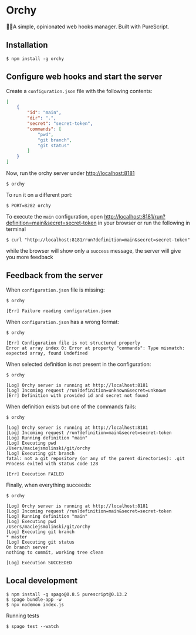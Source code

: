 # Orchy

🤹‍♂️A simple, opinionated web hooks manager. Built with PureScript.

## Installation

```
$ npm install -g orchy
```

## Configure web hooks and start the server

Create a `configuration.json` file with the following contents:

```json
[
    {
        "id": "main",
        "dir": ".",
        "secret": "secret-token",
        "commands": [
            "pwd",
            "git branch",
            "git status"
        ]
    }
]
```

Now, run the orchy server under [http://localhost:8181](http://localhost:8181)

```shell
$ orchy
```

To run it on a different port:

```
$ PORT=8282 orchy
```

To execute the `main` configuration, open [http://localhost:8181/run?definition=main&secret=secret-token](http://localhost:8181/run?definition=main&secret=secret-token) in your browser or run the following in terminal

```
$ curl "http://localhost:8181/run?definition=main&secret=secret-token"
```

while the browser will show only a `success` message, the server will give you more feedback

## Feedback from the server

When `configuration.json` file is missing:

```shell
$ orchy

[Err] Failure reading configuration.json
```

When `configuration.json` has a wrong format:

```shell
$ orchy

[Err] Configuration file is not structured properly
Error at array index 0: Error at property "commands": Type mismatch: expected array, found Undefined
```

When selected definition is not present in the configuration:

```shell
$ orchy

[Log] Orchy server is running at http://localhost:8181
[Log] Incoming request /run?definition=unknown&secret=unknown
[Err] Definition with provided id and secret not found
```

When definition exists but one of the commands fails:

```shell
$ orchy

[Log] Orchy server is running at http://localhost:8181
[Log] Incoming request /run?definition=main&secret=secret-token
[Log] Running definition "main"
[Log] Executing pwd
/Users/maciejsmolinski/git/orchy
[Log] Executing git branch
fatal: not a git repository (or any of the parent directories): .git
Process exited with status code 128

[Err] Execution FAILED
```

Finally, when everything succeeds:

```shell
$ orchy

[Log] Orchy server is running at http://localhost:8181
[Log] Incoming request /run?definition=main&secret=secret-token
[Log] Running definition "main"
[Log] Executing pwd
/Users/maciejsmolinski/git/orchy
[Log] Executing git branch
* master
[Log] Executing git status
On branch server
nothing to commit, working tree clean

[Log] Execution SUCCEEDED
```

## Local development

```shell
$ npm install -g spago@0.8.5 purescript@0.13.2
$ spago bundle-app -w
$ npx nodemon index.js
```

Running tests

```shell
$ spago test --watch
```
